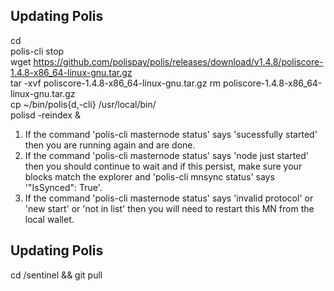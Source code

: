 ## Updating Polis

cd  
polis-cli stop  
wget https://github.com/polispay/polis/releases/download/v1.4.8/poliscore-1.4.8-x86_64-linux-gnu.tar.gz  
tar -xvf poliscore-1.4.8-x86_64-linux-gnu.tar.gz 
rm poliscore-1.4.8-x86_64-linux-gnu.tar.gz  
cp ~/bin/polis{d,-cli} /usr/local/bin/  
polisd -reindex &  

1. If the command 'polis-cli masternode status' says 'sucessfully started' then you are running again and are done.  
2. If the command 'polis-cli masternode status' says 'node just started' then you should continue to wait and if this persist, make sure your blocks match the explorer and 'polis-cli mnsync status' says '"IsSynced": True'.  
3. If the command 'polis-cli masternode status' says 'invalid protocol' or 'new start' or 'not in list' then you will need to restart this MN from the local wallet.  

## Updating Polis
cd /sentinel && git pull  
